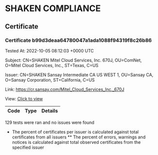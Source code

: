 # SHAKEN COMPLIANCE
## Certificate

### Certificate b99d3deaa64780047a1ada1088f94319f8c26b86
Tested At: 2022-10-05 08:12:03 +0000 UTC

Subject: CN=SHAKEN Mitel Cloud Services\, Inc. 670J, OU=ComNet, O=Mitel Cloud Services\, Inc., ST=Texas, C=US

Issuer: CN=SHAKEN Sansay Intermediate CA US WEST 1, OU=Sansay CA, O=Sansay Corporation, ST=California, C=US

Link: https://cr.sansay.com/Mitel_Cloud_Services_Inc._670J

View: [Click to view](https://understandingwebpki.com/?cert=MIIDljCCAz2gAwIBAgIUQpx8cHEeOCDwuOHerm%2FzJiJkMvQwCgYIKoZIzj0EAwIwgYUxCzAJBgNVBAYTAlVTMRMwEQYDVQQIDApDYWxpZm9ybmlhMRswGQYDVQQKDBJTYW5zYXkgQ29ycG9yYXRpb24xEjAQBgNVBAsMCVNhbnNheSBDQTEwMC4GA1UEAwwnU0hBS0VOIFNhbnNheSBJbnRlcm1lZGlhdGUgQ0EgVVMgV0VTVCAxMB4XDTIxMTExMDE4MDEzNVoXDTIyMTExMDE4MDEzNVowgYQxCzAJBgNVBAYTAlVTMQ4wDAYDVQQIDAVUZXhhczEjMCEGA1UECgwaTWl0ZWwgQ2xvdWQgU2VydmljZXMsIEluYy4xDzANBgNVBAsMBkNvbU5ldDEvMC0GA1UEAwwmU0hBS0VOIE1pdGVsIENsb3VkIFNlcnZpY2VzLCBJbmMuIDY3MEowWTATBgcqhkjOPQIBBggqhkjOPQMBBwNCAAQNKu7RUV73BZ5wI2XaDsHCrM1x0cy4%2BCGhlT%2B1n0Y0Kee5kUCr%2Fh9BI%2FDlyWs73OrpLI7fHAuTKp0gYDv7cnJPo4IBiDCCAYQwFgYIKwYBBQUHARoECjAIoAYWBDY3MEowFwYDVR0gBBAwDjAMBgpghkgBhv8JAQEBMB0GA1UdDgQWBBQ0F6gT5sAFRBVrCAXJLmVm3%2F7pPDCBygYDVR0jBIHCMIG%2FgBSs05P1Q0PMCr5FWBcTfZJ83MMBRqGBkKSBjTCBijELMAkGA1UEBhMCVVMxEzARBgNVBAgMCkNhbGlmb3JuaWExEjAQBgNVBAcMCVNhbiBEaWVnbzEbMBkGA1UECgwSU2Fuc2F5IENvcnBvcmF0aW9uMRIwEAYDVQQLDAlTYW5zYXkgQ0ExITAfBgNVBAMMGFNIQUtFTiBTYW5zYXkgUm9vdCBDQSBVU4IUFLVfOAX18HsTtfiw3u0g8lFwPpowRwYDVR0fBEAwPjA8oDqgOIY2aHR0cHM6Ly9hdXRoZW50aWNhdGUtYXBpLmljb25lY3Rpdi5jb20vZG93bmxvYWQvdjEvY3JsMAwGA1UdEwEB%2FwQCMAAwDgYDVR0PAQH%2FBAQDAgeAMAoGCCqGSM49BAMCA0cAMEQCIFBOlmzNG35Ycy6ObpgckyHCJfrOWPYIH9Jn9updcJxEAiAulu7j9Io8Z1vGQC%2FcnGbP8wIa7625FKSE9oUorA1%2BJQ%3D%3D)


| Code | Type | Details |
|------|------|---------|

129 tests were ran and no issues were found

* The percent of certificates per issuer is calculated against total certificates from all issuers
** The percent of errors, warnings and notices is calculated against total observed certificates from the specified issuer
